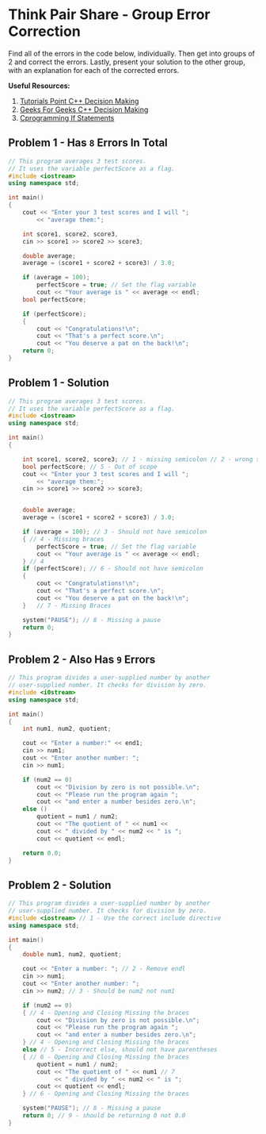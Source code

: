 # Think Pair Share - Group Error Correction
Find all of the errors in the code below, individually.
Then get into groups of 2 and correct the errors.
Lastly, present your solution to the other group,
with an explanation for each of the corrected errors.

__Useful Resources:__
1. [Tutorials Point C++ Decision Making](https://www.tutorialspoint.com/cplusplus/cpp_decision_making.htm)
2. [Geeks For Geeks C++ Decision Making](https://www.geeksforgeeks.org/decision-making-c-c-else-nested-else/)
3. [Cprogramming If Statements](https://www.cprogramming.com/tutorial/lesson2.html)

## Problem 1 - Has `8` Errors In Total
```c++
// This program averages 3 test scores.
// It uses the variable perfectScore as a flag.
#include <iostream>
using namespace std;

int main()
{
    cout << "Enter your 3 test scores and I will ";
        << "average them:";

    int score1, score2, score3,
    cin >> score1 >> score2 >> score3;

    double average;
    average = (score1 + score2 + score3) / 3.0;

    if (average = 100);
        perfectScore = true; // Set the flag variable
        cout << "Your average is " << average << endl;
    bool perfectScore;

    if (perfectScore);
    {
        cout << "Congratulations!\n";
        cout << "That's a perfect score.\n";
        cout << "You deserve a pat on the back!\n";
    return 0;
}
```

##  Problem 1 - Solution
```c++
// This program averages 3 test scores.
// It uses the variable perfectScore as a flag.
#include <iostream>
using namespace std;

int main()
{

    int score1, score2, score3; // 1 - missing semicolon // 2 - wrong scope
    bool perfectScore; // 5 - Out of scope
    cout << "Enter your 3 test scores and I will ";
        << "average them:";
    cin >> score1 >> score2 >> score3;


    double average;
    average = (score1 + score2 + score3) / 3.0;

    if (average = 100); // 3 - Should not have semicolon
    { // 4 - Missing braces
        perfectScore = true; // Set the flag variable
        cout << "Your average is " << average << endl;
    } // 4
    if (perfectScore); // 6 - Should not have semicolon
    {
        cout << "Congratulations!\n";
        cout << "That's a perfect score.\n";
        cout << "You deserve a pat on the back!\n";
    }   // 7 - Missing Braces

    system("PAUSE"); // 8 - Missing a pause
    return 0;
}
```


## Problem 2 - Also Has `9` Errors
```c++
// This program divides a user-supplied number by another
// user-supplied number. It checks for division by zero.
#include <i0stream>
using namespace std;

int main()
{
    int num1, num2, quotient;

    cout << "Enter a number:" << end1;
    cin >> num1;
    cout << "Enter another number: ";
    cin >> num1;

    if (num2 == 0)
        cout << "Division by zero is not possible.\n";
        cout << "Please run the program again ";
        cout << "and enter a number besides zero.\n";
    else ()
        quotient = num1 / num2;
        cout << "The quotient of " << num1 <<
        cout << " divided by " << num2 << " is ";
        cout << quotient << endl;

    return 0.0;
}
```

## Problem 2 - Solution
```c++
// This program divides a user-supplied number by another
// user-supplied number. It checks for division by zero.
#include <iostream> // 1 - Use the correct include directive
using namespace std;

int main()
{
    double num1, num2, quotient;

    cout << "Enter a number: "; // 2 - Remove endl
    cin >> num1;
    cout << "Enter another number: ";
    cin >> num2; // 3 - Should be num2 not num1

    if (num2 == 0)
    { // 4 - Opening and Closing Missing the braces
        cout << "Division by zero is not possible.\n";
        cout << "Please run the program again ";
        cout << "and enter a number besides zero.\n";
    } // 4 - Opening and Closing Missing the braces
    else // 5 - Incorrect else, should not have parentheses
    { // 6 - Opening and Closing Missing the braces
        quotient = num1 / num2;
        cout << "The quotient of " << num1 // 7
             << " divided by " << num2 << " is ";
        cout << quotient << endl;
    } // 6 - Opening and Closing Missing the braces

    system("PAUSE"); // 8 - Missing a pause
    return 0; // 9 - should be returning 0 not 0.0
}

```
